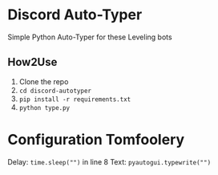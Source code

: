 # Discord Auto-Typer
Simple Python Auto-Typer for these Leveling bots

## How2Use
1. Clone the repo
2. ```cd discord-autotyper```
3. ```pip install -r requirements.txt```
4. ```python type.py```

# Configuration Tomfoolery
Delay: ```time.sleep("")``` in line 8
Text: ```pyautogui.typewrite("")```
